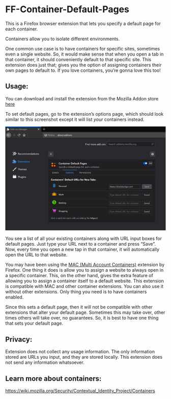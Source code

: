 # FF-Container-Default-Pages
This is a Firefox browser extension that lets you specify a default page for each container.

Containers allow you to isolate different environments.

One common use case is to have containers for specific sites, sometimes even a single website. So, it would make sense that when you open a tab in that container, it should conveniently default to that specific site. This extension does just that; gives you the option of assigning containers their own pages to default to. If you love containers, you’re gonna love this too!

## Usage:

You can download and install the extension from the Mozilla Addon store [here](https://addons.mozilla.org/en-US/firefox/addon/container-default-pages/)

To set default pages, go to the extension’s options page, which should look similar to this screenshot except it will list *your* containers instead.

![options page!](img/options.png)

You see a list of all your existing containers along with URL input boxes for default pages. Just type your URL next to a container and press “Save”. Now, every time you open a new tap in that container, it will automatically open the URL to that website.

You may have been using the [MAC (Multi Account Containers)](https://addons.mozilla.org/en-US/firefox/addon/multi-account-containers/) extension by Firefox. One thing it does is allow you to assign a website to always open in a specific container. This, on the other hand, gives the extra feature of allowing you to assign a container itself to a default website. This extension is compatible with MAC and other container extensions. You can also use it without other extensions. Only thing you need is to have containers enabled.

Since this sets a default page, then it will not be compatible with other extensions that alter your default page. Sometimes this may take over, other times others will take over, no guarantees. So, it is best to have one thing that sets your default page.

## Privacy:
Extension does not collect any usage information. The only information stored are URLs you input, and they are stored locally. This extension does not send any information whatsoever.

## Learn more about containers:
https://wiki.mozilla.org/Security/Contextual_Identity_Project/Containers